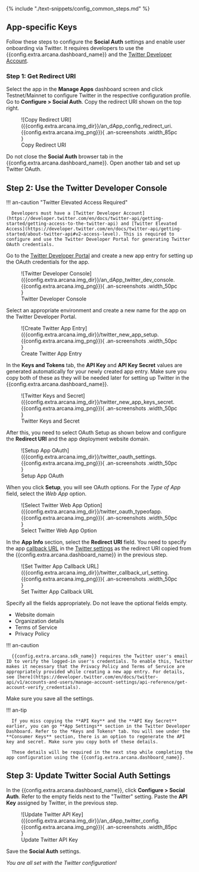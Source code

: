 {% include "./text-snippets/config_common_steps.md" %}

## App-specific Keys

Follow these steps to configure the **Social Auth** settings and enable user onboarding via Twitter. It requires developers to use the {{config.extra.arcana.dashboard_name}} and the [Twitter Developer Account](https://developer.twitter.com/en/docs/twitter-api/getting-started/getting-access-to-the-twitter-api).

### Step 1: Get Redirect URI  

Select the app in the **Manage Apps** dashboard screen and click Testnet/Mainnet to configure Twitter in the respective configuration profile. Go to **Configure > Social Auth**. Copy the redirect URI shown on the top right.

<figure markdown="span">
  ![Copy Redirect URI]({{config.extra.arcana.img_dir}}/an_dApp_config_redirect_uri.{{config.extra.arcana.img_png}}){ .an-screenshots .width_85pc }
  <figcaption>Copy Redirect URI</figcaption>
</figure>

Do not close the **Social Auth** browser tab in the {{config.extra.arcana.dashboard_name}}. Open another tab and set up Twitter OAuth.

## Step 2: Use the Twitter Developer Console

!!! an-caution "Twitter Elevated Access Required"

      Developers must have a [Twitter Developer Account](https://developer.twitter.com/en/docs/twitter-api/getting-started/getting-access-to-the-twitter-api) and [Twitter Elevated Access](https://developer.twitter.com/en/docs/twitter-api/getting-started/about-twitter-api#v2-access-level). This is required to configure and use the Twitter Developer Portal for generating Twitter OAuth credentials. 

Go to the [Twitter Developer Portal](https://developer.twitter.com/en/portal/projects-and-apps) and create a new app entry for setting up the OAuth credentials for the app.

<figure markdown="span">
  ![Twitter Developer Console]({{config.extra.arcana.img_dir}}/an_dApp_twitter_dev_console.{{config.extra.arcana.img_png}}){ .an-screenshots .width_50pc }
  <figcaption>Twitter Developer Console</figcaption>
</figure>

Select an appropriate environment and create a new name for the app on the Twitter Developer Portal.

<figure markdown="span">
  ![Create Twitter App Entry]({{config.extra.arcana.img_dir}}/twitter_new_app_setup.{{config.extra.arcana.img_png}}){ .an-screenshots .width_50pc }
  <figcaption>Create Twitter App Entry</figcaption>
</figure>

In the **Keys and Tokens** tab, the **API Key** and **API Key Secret** values are generated automatically for your newly created app entry. Make sure you copy both of these as they will be needed later for setting up Twitter in the {{config.extra.arcana.dashboard_name}}. 
 
<figure markdown="span">
  ![Twitter Keys and Secret]({{config.extra.arcana.img_dir}}/twitter_new_app_keys_secret.{{config.extra.arcana.img_png}}){ .an-screenshots .width_50pc }
  <figcaption>Twitter Keys and Secret</figcaption>
</figure>

After this, you need to select OAuth Setup as shown below and configure the **Redirect URI** and the app deployment website domain.

<figure markdown="span">
  ![Setup App OAuth]({{config.extra.arcana.img_dir}}/twitter_oauth_settings.{{config.extra.arcana.img_png}}){ .an-screenshots .width_50pc }
  <figcaption>Setup App OAuth</figcaption>
</figure>

When you click **Setup**, you will see OAuth options.  For the *Type of App* field, select the *Web App* option.

<figure markdown="span">
  ![Select Twitter Web App Option]({{config.extra.arcana.img_dir}}/twitter_oauth_typeofapp.{{config.extra.arcana.img_png}}){ .an-screenshots .width_50pc }
  <figcaption>Select Twitter Web App Option</figcaption>
</figure>

In the **App Info** section, select the **Redirect URI** field. You need to specify the app [callback URL](https://developer.twitter.com/en/docs/apps/callback-urls) in the [Twitter settings](https://www.cozmoslabs.com/docs/profile-builder-2/add-ons/social-connect/create-twitter-app-social-connect/) as the redirect URI copied from the {{config.extra.arcana.dashboard_name}} in the previous step. 

<figure markdown="span">
  ![Set Twitter App Callback URL]({{config.extra.arcana.img_dir}}/twitter_callback_url_setting.{{config.extra.arcana.img_png}}){ .an-screenshots .width_50pc }
  <figcaption>Set Twitter App Callback URL</figcaption>
</figure>

Specify all the fields appropriately. Do not leave the optional fields empty.

- Website domain
- Organization details
- Terms of Service
- Privacy Policy

!!! an-caution

      {{config.extra.arcana.sdk_name}} requires the Twitter user's email ID to verify the logged-in user's credentials. To enable this, Twitter makes it necessary that the Privacy Policy and Terms of Service are appropriately provided while creating a new app entry. For details, see [here](https://developer.twitter.com/en/docs/twitter-api/v1/accounts-and-users/manage-account-settings/api-reference/get-account-verify_credentials).

Make sure you save all the settings.

!!! an-tip 

      If you miss copying the **API Key** and the **API Key Secret** earlier, you can go **App Settings** section in the Twitter Developer Dashboard. Refer to the *Keys and Tokens* tab. You will see under the **Consumer Keys** section, there is an option to regenerate the API key and secret. Make sure you copy both of these details.

      These details will be required in the next step while completing the app configuration using the {{config.extra.arcana.dashboard_name}}.

## Step 3: Update Twitter Social Auth Settings

In the {{config.extra.arcana.dashboard_name}}, click **Configure > Social Auth**. Refer to the empty fields next to the "Twitter" setting. Paste the **API Key** assigned by Twitter, in the previous step. 

<figure markdown="span">
  ![Update Twitter API Key]({{config.extra.arcana.img_dir}}/an_dApp_twitter_config.{{config.extra.arcana.img_png}}){ .an-screenshots .width_85pc }
  <figcaption>Update Twitter API Key</figcaption>
</figure>

Save the **Social Auth** settings. 

*You are all set with the Twitter configuration!*
